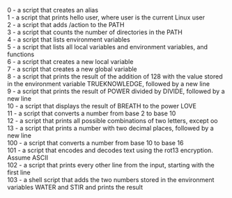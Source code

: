 0 - a script that creates an alias<br />
1 - a script that prints hello user, where user is the current Linux user<br />
2 - a script that adds /action to the PATH<br />
3 - a script that counts the number of directories in the PATH<br />
4 - a script that lists environment variables<br />
5 - a script that lists all local variables and environment variables, and functions<br />
6 - a script that creates a new local variable<br />
7 - a script that creates a new global variable<br />
8 - a script that prints the result of the addition of 128 with the value stored in the environment variable TRUEKNOWLEDGE, followed by a new line<br />
9 - a script that prints the result of POWER divided by DIVIDE, followed by a new line<br />
10 - a script that displays the result of BREATH to the power LOVE<br />
11 - a script that converts a number from base 2 to base 10<br />
12 - a script that prints all possible combinations of two letters, except oo<br />
13 - a script that prints a number with two decimal places, followed by a new line<br />
100 - a script that converts a number from base 10 to base 16<br />
101 - a script that encodes and decodes text using the rot13 encryption. Assume ASCII<br />
102 - a script that prints every other line from the input, starting with the first line<br />
103 - a shell script that adds the two numbers stored in the environment variables WATER and STIR and prints the result
